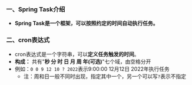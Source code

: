 ### 一、Spring Task介绍
* **Spring Task是一个框架，可以按照约定的时间自动执行任务。**
### 二、cron表达式
* cron表达式是一个字符串，可以**定义任务触发的时间**。
* **构成：** 共有"**秒 分 时 日 月 周 年(可选)**"七个域，由空格分开
* 例如：`0 0 9 12 10 ? 2022`表示9:00:00 12月12日 2022年执行任务
  * 注：周和日一般不同时出现，指定其中一个，另一个可以写`?`表示不指定  